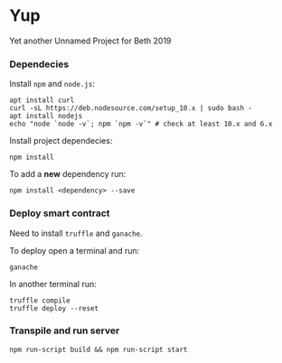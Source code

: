 # Yup
Yet another Unnamed Project for Beth 2019

### Dependecies

Install `npm` and `node.js`:
```
apt install curl
curl -sL https://deb.nodesource.com/setup_10.x | sudo bash -
apt install nodejs
echo "node `node -v`; npm `npm -v`" # check at least 10.x and 6.x
```

Install project dependecies:
```
npm install
```

To add a **new** dependency run:
```
npm install <dependency> --save
```

### Deploy smart contract

Need to install `truffle` and `ganache`.

To deploy open a terminal and run:
```
ganache
```

In another terminal run:
```
truffle compile
truffle deploy --reset
```

### Transpile and run server
```
npm run-script build && npm run-script start
```
